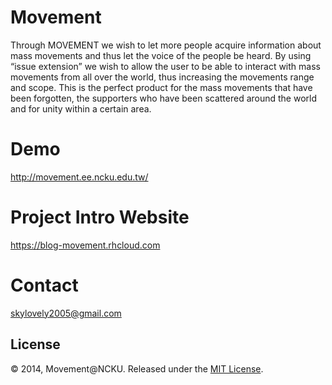 # Movement 

Through MOVEMENT we wish to let more people acquire information about mass movements and thus let the voice of the people be heard. By using “issue extension” we wish to allow the user to be able to interact with mass movements from all over the world, thus increasing the movements range and scope. This is the perfect product for the mass movements that have been forgotten, the supporters who have been scattered around the world and for unity within a certain area.

# Demo

http://movement.ee.ncku.edu.tw/

# Project Intro Website

https://blog-movement.rhcloud.com

# Contact

skylovely2005@gmail.com

## License

© 2014, Movement@NCKU. Released under the [MIT License](http://opensource.org/licenses/mit-license.php).
